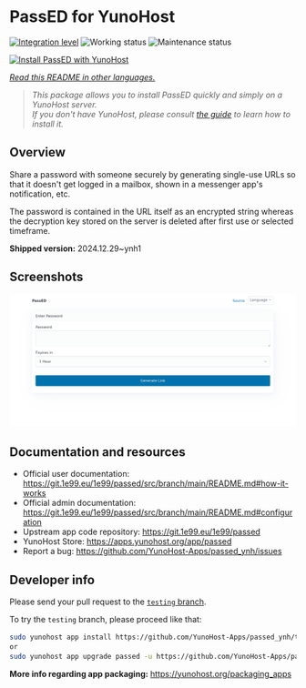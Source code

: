 <!--
N.B.: This README was automatically generated by <https://github.com/YunoHost/apps/tree/master/tools/readme_generator>
It shall NOT be edited by hand.
-->

# PassED for YunoHost

[![Integration level](https://apps.yunohost.org/badge/integration/passed)](https://ci-apps.yunohost.org/ci/apps/passed/)
![Working status](https://apps.yunohost.org/badge/state/passed)
![Maintenance status](https://apps.yunohost.org/badge/maintained/passed)

[![Install PassED with YunoHost](https://install-app.yunohost.org/install-with-yunohost.svg)](https://install-app.yunohost.org/?app=passed)

*[Read this README in other languages.](./ALL_README.md)*

> *This package allows you to install PassED quickly and simply on a YunoHost server.*  
> *If you don't have YunoHost, please consult [the guide](https://yunohost.org/install) to learn how to install it.*

## Overview

Share a password with someone securely by generating single-use URLs so that it doesn't get logged in a mailbox, shown in a messenger app's notification, etc. 

The password is contained in the URL itself as an encrypted string whereas the decryption key stored on the server is deleted after first use or selected timeframe. 


**Shipped version:** 2024.12.29~ynh1

## Screenshots

![Screenshot of PassED](./doc/screenshots/passed_ynh.png)

## Documentation and resources

- Official user documentation: <https://git.1e99.eu/1e99/passed/src/branch/main/README.md#how-it-works>
- Official admin documentation: <https://git.1e99.eu/1e99/passed/src/branch/main/README.md#configuration>
- Upstream app code repository: <https://git.1e99.eu/1e99/passed>
- YunoHost Store: <https://apps.yunohost.org/app/passed>
- Report a bug: <https://github.com/YunoHost-Apps/passed_ynh/issues>

## Developer info

Please send your pull request to the [`testing` branch](https://github.com/YunoHost-Apps/passed_ynh/tree/testing).

To try the `testing` branch, please proceed like that:

```bash
sudo yunohost app install https://github.com/YunoHost-Apps/passed_ynh/tree/testing --debug
or
sudo yunohost app upgrade passed -u https://github.com/YunoHost-Apps/passed_ynh/tree/testing --debug
```

**More info regarding app packaging:** <https://yunohost.org/packaging_apps>

